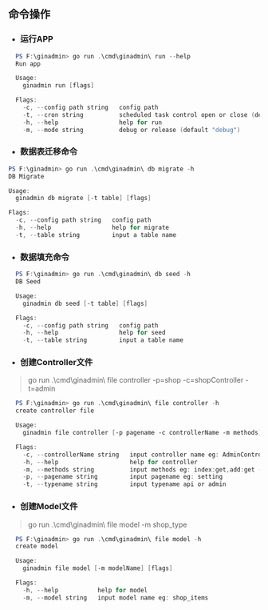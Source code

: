 ## 命令操作

* ### 运行APP

```powershell
  PS F:\ginadmin> go run .\cmd\ginadmin\ run --help    
  Run app

  Usage:
    ginadmin run [flags]

  Flags:
    -c, --config path string   config path
    -t, --cron string          scheduled task control open or close (default "open")
    -h, --help                 help for run
    -m, --mode string          debug or release (default "debug")
```
* ### 数据表迁移命令

```powershell
PS F:\ginadmin> go run .\cmd\ginadmin\ db migrate -h
DB Migrate

Usage:
  ginadmin db migrate [-t table] [flags]

Flags:
  -c, --config path string   config path
  -h, --help                 help for migrate
  -t, --table string         input a table name
```

* ### 数据填充命令

```powershell
  PS F:\ginadmin> go run .\cmd\ginadmin\ db seed -h   
  DB Seed

  Usage:
    ginadmin db seed [-t table] [flags]

  Flags:
    -c, --config path string   config path
    -h, --help                 help for seed
    -t, --table string         input a table name
```

* ### 创建Controller文件
> go run .\cmd\ginadmin\ file controller -p=shop -c=shopController -t=admin

```powershell
  PS F:\ginadmin> go run .\cmd\ginadmin\ file controller -h
  create controller file

  Usage:
    ginadmin file controller [-p pagename -c controllerName -m methods] [flags]

  Flags:
    -c, --controllerName string   input controller name eg: AdminController
    -h, --help                    help for controller
    -m, --methods string          input methods eg: index:get,add:get (default "list:get,add:get,save:post,edit:get,del:get")
    -p, --pagename string         input pagename eg: setting
    -t, --typename string         input typename api or admin
```

* ### 创建Model文件
> go run .\cmd\ginadmin\ file model -m shop_type

```powershell
  PS F:\ginadmin> go run .\cmd\ginadmin\ file model -h
  create model

  Usage:
    ginadmin file model [-m modelName] [flags]

  Flags:
    -h, --help           help for model
    -m, --model string   input model name eg: shop_items 
```